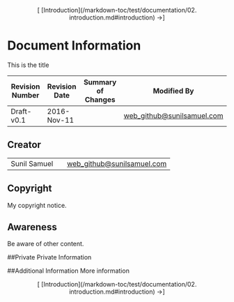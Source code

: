 <!--autoheader--><p align='center'>[ [Introduction](/markdown-toc/test/documentation/02. introduction.md#introduction) &rarr;]</p><!--/autoheader-->
# Document Information
This is the title

|Revision Number | Revision Date | Summary of Changes | Modified By|
--------------- | ------------- | ------------------ | -----------|
|Draft-v0.1 | 2016-Nov-11 | | web_github@sunilsamuel.com|

## Creator
|                         |                    |                     |
|-------------------------| -------------------| --------------------|
|Sunil Samuel| | web_github@sunilsamuel.com|

## Copyright
My copyright notice.

## Awareness
Be aware of other content.

##Private
Private Information

##Additional Information
More information
<!--autoheader--><p align='center'>[ [Introduction](/markdown-toc/test/documentation/02. introduction.md#introduction) &rarr;]</p><!--/autoheader-->